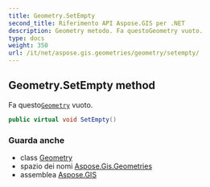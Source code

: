 ```yaml
---
title: Geometry.SetEmpty
second_title: Riferimento API Aspose.GIS per .NET
description: Geometry metodo. Fa questoGeometry vuoto.
type: docs
weight: 350
url: /it/net/aspose.gis.geometries/geometry/setempty/
---
```

## Geometry.SetEmpty method

Fa questo[`Geometry`](../) vuoto.

```csharp
public virtual void SetEmpty()
```

### Guarda anche

* class [Geometry](../)
* spazio dei nomi [Aspose.Gis.Geometries](../../geometry/)
* assemblea [Aspose.GIS](../../../)


